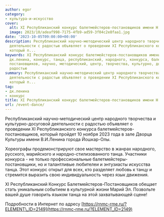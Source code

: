 ```yaml
---
author: egor
category:
- культура-и-искусство
cover:
  alt: XI Республиканский конкурс балетмейстеров-постановщиков имени Н.П.Дружининой-Кузнецовой
  image: 2023/10/adeaf998-7175-4fb9-ad59-3f04c2e8faa1.jpg
date: '2023-10-05T09:00:00+00:00'
description: Республиканский научно-методический центр народного творчества и культурно-досуговой
  деятельности с радостью объявляет о проведении XI Республиканского конкурса балетмейстеров-постановщиков,
  который п...
keywords: XI Республиканский конкурс балетмейстеров-постановщиков имени Н.П.Дружининой-Кузнецовой,
  дк.ленина, конкурс, танца, республиканский, народного, конкурса, балетмейстеров,
  постановщиков, научно, методический, центр, творчества, культурно, досуговой, деятельности,
  радостью
summary: Республиканский научно-методический центр народного творчества и культурно-досуговой
  деятельности с радостью объявляет о проведении XI Республиканского конкурса балетмейстеров-постановщиков,
  который п...
tag:
- дк.ленина
- конкурс
title: XI Республиканский конкурс балетмейстеров-постановщиков имени Н.П.Дружининой-Кузнецовой
url: /event-dance/
---
```


Республиканский научно-методический центр народного творчества и культурно-досуговой деятельности с радостью объявляет о проведении XI Республиканского конкурса балетмейстеров-постановщиков, который пройдет 10 ноября 2023 года в зале Дворца Культуры имени В.И.Ленина города Йошкар-Олы.

Хореографы продемонстрируют свое мастерство в жанрах народного, русского, марийского и народно\-стилизованного танца. Участники конкурса \- не только профессиональные балетмейстеры-постановщики, но и талантливые любителеи и энтузиасты искусства танца. Этот конкурс открыт для всех, кто разделяет любовь к танцу и стремится выразить свою индивидуальность через язык движения.

XI Республиканский Конкурс Балетмейстеров-Постановщиков обещает стать уникальным событием в культурной жизни Марий Эл. Позвольте вашей душе говорить языком танца на этой захватывающей сцене!

Подробности в Интернет по адресу [https://rnmc-rme.ru/?ELEMENT\_ID=2149](https://rnmc-rme.ru/?ELEMENT_ID=2149)